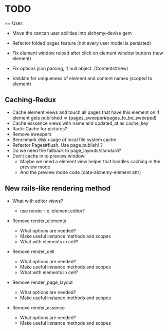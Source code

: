# TODO

== User:

* Move the cancan user abilities into alchemy-devise gem
* Refactor folded pages feature (not every user model is persisted)

* Fix element window reload after click on element window buttons (new element)
* Fix options json parsing, if null object. (Contents#new)
* Validate for uniqueness of element and content names (scoped to element)

## Caching-Redux

* Cache element views and touch all pages that have this element on if element gets published
  => (pages_sweeper#pages_to_be_sweeped)
* Cache esssence views with name and updated_at as cache_key
* Rack::Cache for pictures?
* Remove sweepers
* Benchmark disk usage of local file system cache
* Refactor Pages#flush. Use page.publish! ?
* Do we need the fallback to page_layouts/standard?
* Don't cache in to preview window!
  * Maybe we need a element view helper that handles caching in the preview mode
  * And the preview mode code (data-alchemy-element attr)

## New rails-like rendering method

* What with editor views?
  * use render i.e. element.editor?

* Remove render_elements
  * What options are needed?
  * Make useful instance methods and scopes
  * What with elements in cell?

* Remove render_cell
  * What options are needed?
  * Make useful instance methods and scopes
  * What with elements in cell?

* Remove render_page_layout
  * What options are needed?
  * Make useful instance methods and scopes

* Remove render_essence
  * What options are needed?
  * Make useful instance methods and scopes
